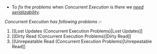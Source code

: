 - To *fix* the *problems* when *Concurrent Execution* is *there* we <u>*need serializability*</u>.

*Concurrent Execution has following problems :-*
1. [[Lost Updates (Concurrent Execution Problems)|Lost Updates]]
2. [[Dirty Read (Concurrent Execution Problems)|Dirty Read]]
3. [[Unrepeatable Read (Concurrent Execution Problems)|Unrepeatable Read]] 